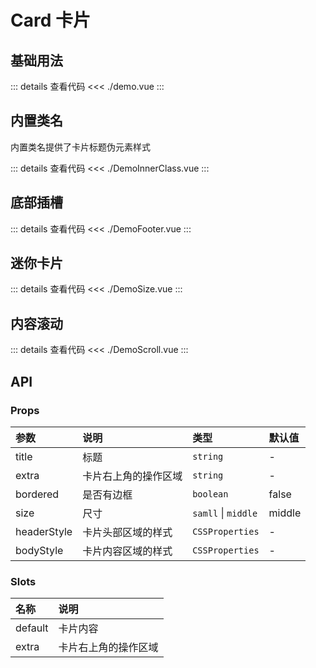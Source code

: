 # Card 卡片

<script setup>
import Demo from './Demo.vue'
import DemoInnerClass from './DemoInnerClass.vue'
import DemoSize from './DemoSize.vue'
import DemoFooter from './DemoFooter.vue'
import DemoScroll from './DemoScroll.vue'
</script>

## 基础用法

<Demo></Demo>

::: details 查看代码
<<< ./demo.vue
:::

## 内置类名
内置类名提供了卡片标题伪元素样式

<DemoInnerClass></DemoInnerClass>

::: details 查看代码
<<< ./DemoInnerClass.vue
:::

## 底部插槽

<DemoFooter></DemoFooter>

::: details 查看代码
<<< ./DemoFooter.vue
:::

## 迷你卡片

<DemoSize></DemoSize>

::: details 查看代码
<<< ./DemoSize.vue
:::

## 内容滚动

<DemoScroll></DemoScroll>

::: details 查看代码
<<< ./DemoScroll.vue
:::

## API

### Props

| 参数  | 说明  | 类型   | 默认值 |
| :---- | :---- | :---- | :----  |
| title | 标题  | `string` |    -   |
| extra | 卡片右上角的操作区域 | `string` |    -   |
| bordered | 是否有边框 | `boolean` |    false   |
| size | 尺寸  | `samll` \| `middle` | middle |
| headerStyle | 卡片头部区域的样式 | `CSSProperties` |    -   |
| bodyStyle | 卡片内容区域的样式 | `CSSProperties` |    -   |

### Slots

| 名称  | 说明  |
| :---- | :---- |
| default | 卡片内容 |
| extra | 卡片右上角的操作区域 |
